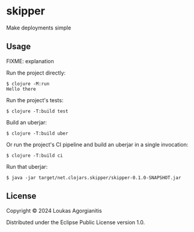 # skipper

Make deployments simple

## Usage

FIXME: explanation

Run the project directly:

    $ clojure -M:run
    Hello there

Run the project's tests:

    $ clojure -T:build test

Build an uberjar:

    $ clojure -T:build uber

Or run the project's CI pipeline and build an uberjar in a single invocation:

    $ clojure -T:build ci

Run that uberjar:

    $ java -jar target/net.clojars.skipper/skipper-0.1.0-SNAPSHOT.jar

## License

Copyright © 2024 Loukas Agorgianitis

Distributed under the Eclipse Public License version 1.0.
